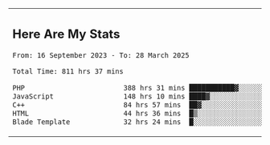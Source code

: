 <table border="0">
 <tr>
  <td>
      <h2>Here Are My Stats</h2>
 <!--START_SECTION:waka-->

```txt
From: 16 September 2023 - To: 28 March 2025

Total Time: 811 hrs 37 mins

PHP                        388 hrs 31 mins ███████████▓░░░░░░░░░░░░░   47.25 %
JavaScript                 148 hrs 10 mins ████▓░░░░░░░░░░░░░░░░░░░░   18.02 %
C++                        84 hrs 57 mins  ██▓░░░░░░░░░░░░░░░░░░░░░░   10.33 %
HTML                       44 hrs 36 mins  █▒░░░░░░░░░░░░░░░░░░░░░░░   05.43 %
Blade Template             32 hrs 24 mins  █░░░░░░░░░░░░░░░░░░░░░░░░   03.94 %
```

<!--END_SECTION:waka-->
  </td>
    <td>
   <div align="start">
        <a href="https://open.spotify.com/user/dxso20he52f5d4ti73duavf95">
        <img width="200px" src="https://spotify-github-profile.kittinanx.com/api/view.svg?uid=dxso20he52f5d4ti73duavf95&cover_image=true&theme=default&show_offline=false&background_color=121212&interchange=false" alt="Spotify Now Playing">
    </a>
</div> 

  </td>
 </tr>

</table>





